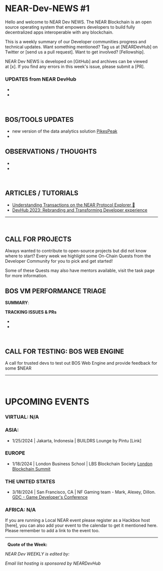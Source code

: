 # NEAR-Dev-NEWS #1

Hello and welcome to NEAR Dev NEWS. The NEAR Blockchain is an open source operating system that empowers developers to build fully decentralized apps interoperable with any blockchain.

This is a weekly summary of our Developer communities progress and technical updates. Want something mentioned? Tag us at [NEARDevHub] on Twitter or [send us a pull request]. Want to get involved? [Fellowship].

NEAR Dev NEWS is developed on [GitHub] and archives can be viewed at [x]. If you find any errors in this week's issue, please submit a [PR].
&nbsp; 
### UPDATES from NEAR DevHub

- 

- 


&nbsp; 
## BOS/TOOLS UPDATES

- new version of the data analytics solution [PikesPeak](https://pikespeak.ai/)
- 

## OBSERVATIONS / THOUGHTS

-

-


&nbsp; 
## ARTICLES / TUTORIALS

- [Understanding Transactions on the NEAR Protocol Explorer 🔎](https://near.social/devhub.near/widget/app?page=blog&id=3034)
- [DevHub 2023: Rebranding and Transforming Developer experience](https://near.social/devhub.near/widget/app?page=blog&id=2991)

----
&nbsp; 
## CALL FOR PROJECTS

Always wanted to contribute to open-source projects but did not know where to start? Every week we highlight some On-Chain Quests from the Developer Community for you to pick and get started!

Some of these Quests may also have mentors available, visit the task page for more information.

## BOS VM PERFORMANCE TRIAGE

**SUMMARY**:

**TRACKING ISSUES & PRs**

-

-

&nbsp; 
## CALL FOR TESTING: BOS WEB ENGINE
A call for trusted devs to test out BOS Web Engine and provide feedback for some $NEAR

-----
&nbsp; 
# UPCOMING EVENTS

### VIRTUAL: N/A

### ASIA:

- 1/25/2024 | Jakarta, Indonesia | BUILDRS Lounge by Pintu [Link]

### EUROPE

- 1/18/2024 | London Business School | LBS Blockchain Society
[London Blockchain Summit](https://www.londonblockchainsummit.xyz)

### THE UNITED STATES 

- 3/18/2024 | San Francisco, CA | NF Gaming team - Mark, Alexey, Dillon.
[GDC - Game Developer's Conference](https://gdconf.com/)

### AFRICA: N/A 


If you are running a Local NEAR event please register as a Hackbox host [here], you can also add your event to the calendar to get it mentioned here. Please remember to add a link to the event too. 


-----
&nbsp; 
**Quote of the Week:**

*NEAR Dev WEEKLY is edited by:*

*Email list hosting is sponsored by NEARDevHub*